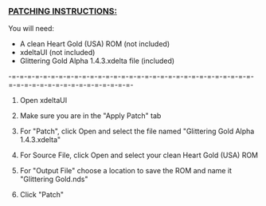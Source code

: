 ### <ins>**PATCHING INSTRUCTIONS:**</ins>

You will need:
- A clean Heart Gold (USA) ROM (not included)
- xdeltaUI (not included)
- Glittering Gold Alpha 1.4.3.xdelta file (included)

-=-=-=-=-=-=-=-=-=-=-=-=-=-=-=-=-=-=-=-=-=-=-=-=-=-=-=-=-=-=-=-=-=-=-=-=-=-=-=-=-=-=-=-=-=-=-=-

  1. Open xdeltaUI

  2. Make sure you are in the "Apply Patch" tab

  3. For "Patch", click Open and select the file named "Glittering Gold Alpha 1.4.3.xdelta"

  4. For Source File, click Open and select your clean Heart Gold (USA) ROM

  5. For "Output File" choose a location to save the ROM and name it "Glittering Gold.nds"

  6. Click "Patch"
